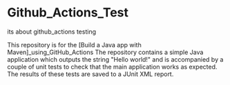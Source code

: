 # Github_Actions_Test
its about github_actions testing 

This repository is for the
[Build a Java app with Maven]_using_GitHub_Actions
The repository contains a simple Java application which outputs the string
"Hello world!" and is accompanied by a couple of unit tests to check that the
main application works as expected. The results of these tests are saved to a
JUnit XML report.
